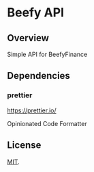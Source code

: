 #  Beefy API

## Overview

Simple API for BeefyFinance

## Dependencies

### prettier

https://prettier.io/

Opinionated Code Formatter

## License

[MIT](LICENSE).
